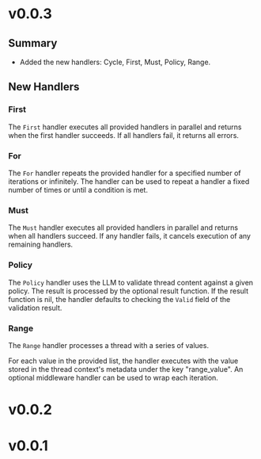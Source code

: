# v0.0.3

## Summary

- Added the new handlers: Cycle, First, Must, Policy, Range.


## New Handlers

### **First** 

The `First` handler executes all provided handlers in parallel and
returns when the first handler succeeds. If all handlers fail, it returns all
errors.

### **For** 

The `For` handler repeats the provided handler for a specified
number of iterations or infinitely. The handler can be used to repeat a handler
a fixed number of times or until a condition is met.

### **Must** 

The `Must` handler executes all provided handlers in parallel and
returns when all handlers succeed. If any handler fails, it cancels execution of
any remaining handlers.

### **Policy** 

The `Policy` handler uses the LLM to validate thread content against a given policy.
The result is processed by the optional result function. If the result function is nil,
the handler defaults to checking the `Valid` field of the validation result.

### **Range**

The `Range` handler processes a thread with a series of values.

For each value in the provided list, the handler executes with the value stored
in the thread context's metadata under the key "range_value". An optional middleware
handler can be used to wrap each iteration.


# v0.0.2

# v0.0.1
